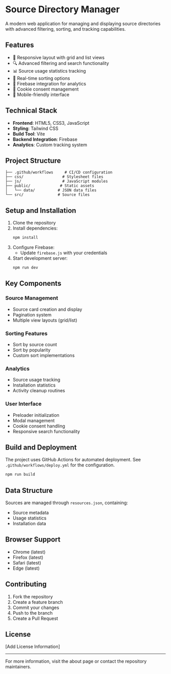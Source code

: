 # Source Directory Manager

A modern web application for managing and displaying source directories with advanced filtering, sorting, and tracking capabilities.

## Features

- 📱 Responsive layout with grid and list views
- 🔍 Advanced filtering and search functionality
- 📊 Source usage statistics tracking
- 🔄 Real-time sorting options
- 🎯 Firebase integration for analytics
- 🍪 Cookie consent management
- 📱 Mobile-friendly interface

## Technical Stack

- **Frontend**: HTML5, CSS3, JavaScript
- **Styling**: Tailwind CSS
- **Build Tool**: Vite
- **Backend Integration**: Firebase
- **Analytics**: Custom tracking system

## Project Structure

```
├── .github/workflows     # CI/CD configuration
├── css/                 # Stylesheet files
├── js/                  # JavaScript modules
├── public/             # Static assets
│   └── data/          # JSON data files
└── src/               # Source files
```

## Setup and Installation

1. Clone the repository
2. Install dependencies:
   ```bash
   npm install
   ```
3. Configure Firebase:
   - Update `firebase.js` with your credentials
4. Start development server:
   ```bash
   npm run dev
   ```

## Key Components

### Source Management
- Source card creation and display
- Pagination system
- Multiple view layouts (grid/list)

### Sorting Features
- Sort by source count
- Sort by popularity
- Custom sort implementations

### Analytics
- Source usage tracking
- Installation statistics
- Activity cleanup routines

### User Interface
- Preloader initialization
- Modal management
- Cookie consent handling
- Responsive search functionality

## Build and Deployment

The project uses GitHub Actions for automated deployment. See `.github/workflows/deploy.yml` for the configuration.

```bash
npm run build
```

## Data Structure

Sources are managed through `resources.json`, containing:
- Source metadata
- Usage statistics
- Installation data

## Browser Support

- Chrome (latest)
- Firefox (latest)
- Safari (latest)
- Edge (latest)

## Contributing

1. Fork the repository
2. Create a feature branch
3. Commit your changes
4. Push to the branch
5. Create a Pull Request

## License

[Add License Information]

---

For more information, visit the about page or contact the repository maintainers.
